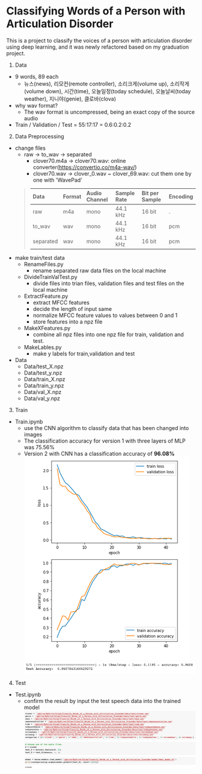 # Classifying Words of a Person with Articulation Disorder

This is a project to classify the voices of a person with articulation disorder using deep learning, and it was newly refactored based on my graduation project.

1. Data
- 9 words, 89 each 
    - 뉴스(news), 리모컨(remote controller), 소리크게(volume up), 소리작게(volume down), 시간(time), 오늘일정(today schedule), 오늘날씨(today weather), 지니야(genie), 클로바(clova)
- why wav format? 
    - The wav format is uncompressed, being an exact copy of the source audio
- Train / Validation / Test = 55:17:17 = 0.6:0.2:0.2

2. Data Preprocessing
- change files
    - raw -> to_wav -> separated
        - clover70.m4a -> clover70.wav: online converter(https://convertio.co/m4a-wav/)
        - clover70.wav -> clover_0.wav ~ clover_69.wav: cut them one by one with 'WavePad'
    > |Data|Format|Audio Channel|Sample Rate|Bit per Sample|Encoding|
    > |---|---|---|---|---|---|
    > |raw|m4a|mono|44.1 kHz|16 bit|.|
    > |to_wav|wav|mono|44.1 kHz|16 bit|pcm|
    > |separated|wav|mono|44.1 kHz|16 bit|pcm|
- make train/test data
    - RenameFiles.py
        - rename separated raw data files on the local machine
    - DivideTrainValTest.py
        - divide files into trian files, validation files and test files on the local machine
    - ExtractFeature.py
        - extract MFCC features
        - decide the length of input same
        - normalize MFCC feature values to values between 0 and 1
        - store features into a npz file
    - MakeXFeatures.py
        - combine all npz files into one npz file for train, validation and test.
    - MakeLables.py
        - make y labels for train,validation and test
- Data
    - Data/test_X.npz
    - Data/test_y.npz
    - Data/train_X.npz
    - Data/train_y.npz
    - Data/val_X.npz
    - Data/val_y.npz

3. Train
- Train.ipynb
    - use the CNN algorithm to classify data that has been changed into images
    - The classification accuracy for version 1 with three layers of MLP was 75.56%
    - Version 2 with CNN has a classification accuracy of **96.08%**</br>
    ![graph_image](./Images/graph.png)
    ![result_image](./Images/result.png)

4. Test
- Test.ipynb
    - confirm the result by input the test speech data into the trained model</br>
    ![test_image](./Images/test.png)